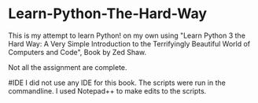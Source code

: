 # Learn-Python-The-Hard-Way
This is my attempt to learn Python! on my own using "Learn Python 3 the Hard Way: A Very Simple Introduction to the Terrifyingly Beautiful World of Computers and Code", 
Book by Zed Shaw.

Not all the assignment are complete. 

#IDE
I did not use any IDE for this book. The scripts were run in the commandline. I used Notepad++ to make edits to the scripts. 
